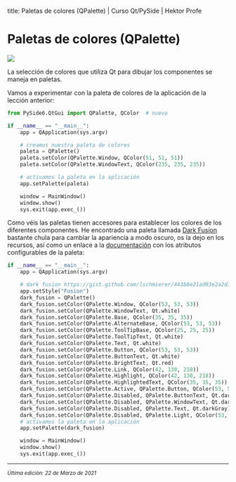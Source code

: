 title: Paletas de colores (QPalette) | Curso Qt/PySide | Hektor Profe

# Paletas de colores (QPalette)

<img src="{{cdn}}/pyside/31.png">

La selección de colores que utiliza Qt para dibujar los componentes se maneja en paletas.

Vamos a experimentar con la paleta de colores de la aplicación de la lección anterior:

```python
from PySide6.QtGui import QPalette, QColor  # nuevo

if __name__ == "__main__":
    app = QApplication(sys.argv)

    # creamos nuestra paleta de colores
    paleta = QPalette()
    paleta.setColor(QPalette.Window, QColor(51, 51, 51))
    paleta.setColor(QPalette.WindowText, QColor(235, 235, 235))

    # activamos la paleta en la aplicación
    app.setPalette(paleta)

    window = MainWindow()
    window.show()
    sys.exit(app.exec_())
```

Como véis las paletas tienen accesores para establecer los colores de los diferentes componentes. He encontrado una paleta llamada [Dark Fusion](https://gist.github.com/lschmierer/443b8e21ad93e2a2d7eb) bastante chula para cambiar la apariencia a modo oscuro, os la dejo en los recursos, así como un enlace a la [documentación](https://doc.qt.io/qt-6/qpalette.html#ColorRole-enum) con los atributos configurables de la paleta:

```python
if __name__ == "__main__":
    app = QApplication(sys.argv)

    # dark fusion https://gist.github.com/lschmierer/443b8e21ad93e2a2d7eb
    app.setStyle("Fusion")
    dark_fusion = QPalette()
    dark_fusion.setColor(QPalette.Window, QColor(53, 53, 53))
    dark_fusion.setColor(QPalette.WindowText, Qt.white)
    dark_fusion.setColor(QPalette.Base, QColor(35, 35, 35))
    dark_fusion.setColor(QPalette.AlternateBase, QColor(53, 53, 53))
    dark_fusion.setColor(QPalette.ToolTipBase, QColor(25, 25, 25))
    dark_fusion.setColor(QPalette.ToolTipText, Qt.white)
    dark_fusion.setColor(QPalette.Text, Qt.white)
    dark_fusion.setColor(QPalette.Button, QColor(53, 53, 53))
    dark_fusion.setColor(QPalette.ButtonText, Qt.white)
    dark_fusion.setColor(QPalette.BrightText, Qt.red)
    dark_fusion.setColor(QPalette.Link, QColor(42, 130, 218))
    dark_fusion.setColor(QPalette.Highlight, QColor(42, 130, 218))
    dark_fusion.setColor(QPalette.HighlightedText, QColor(35, 35, 35))
    dark_fusion.setColor(QPalette.Active, QPalette.Button, QColor(53, 53, 53))
    dark_fusion.setColor(QPalette.Disabled, QPalette.ButtonText, Qt.darkGray)
    dark_fusion.setColor(QPalette.Disabled, QPalette.WindowText, Qt.darkGray)
    dark_fusion.setColor(QPalette.Disabled, QPalette.Text, Qt.darkGray)
    dark_fusion.setColor(QPalette.Disabled, QPalette.Light, QColor(53, 53, 53))
    # activamos la paleta en la aplicación
    app.setPalette(dark_fusion)

    window = MainWindow()
    window.show()
    sys.exit(app.exec_())
```


___
<small class="edited"><i>Última edición: 22 de Marzo de 2021</i></small>